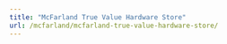 ```yaml
---
title: "McFarland True Value Hardware Store"
url: /mcfarland/mcfarland-true-value-hardware-store/
---
```

